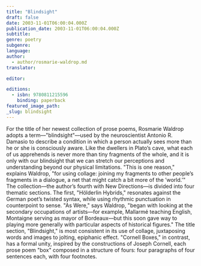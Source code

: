 ```yaml
---
title: "Blindsight"
draft: false
date: 2003-11-01T06:00:04.000Z
publication_date: 2003-11-01T06:00:04.000Z
subtitle:
genre: poetry
subgenre:
language:
author:
  - author/rosmarie-waldrop.md
translator:

editor:

editions:
  - isbn: 9780811215596
    binding: paperback
featured_image_path:
_slug: blindsight
---
```


For the title of her newest collection of prose poems, Rosmarie Waldrop adopts a term––"blindsight"––used by the neuroscientist Antonio R. Damasio to describe a condition in which a person actually sees more than he or she is consciously aware. Like the dwellers in Plato’s cave, what each of us apprehends is never more than tiny fragments of the whole, and it is only with our blindsight that we can stretch our perceptions and understanding beyond our physical limitations. "This is one reason," explains Waldrop, "for using collage: joining my fragments to other people’s fragments in a dialogue, a net that might catch a bit more of the ’world.’" The collection––the author’s fourth with New Directions––is divided into four thematic sections. The first, "Hölderlin Hybrids," resonates against the German poet’s twisted syntax, while using rhythmic punctuation in counterpoint to sense. "As Were," says Waldrop, "began with looking at the secondary occupations of artists––for example, Mallarmé teaching English, Montaigne serving as mayor of Bordeaux––but this soon gave way to playing more generally with particular aspects of historical figures." The title section, "Blindsight," is most consistent in its use of collage, juxtaposing words and images to jolting, epiphanic effect. "Cornell Boxes," in contrast, has a formal unity, inspired by the constructions of Joseph Cornell, each prose poem "box" composed in a structure of fours: four paragraphs of four sentences each, with four footnotes.

